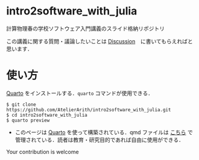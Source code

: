 # intro2software_with_julia

計算物理春の学校ソフトウェア入門講義のスライド格納リポジトリ

この講義に関する質問・議論したいことは [Discussion](https://github.com/AtelierArith/intro2software_with_julia/discussions)　に書いてもらえればと思います．

# 使い方

[Quarto](https://quarto.org/docs/get-started/) をインストールする．`quarto` コマンドが使用できる．

```console
$ git clone https://github.com/AtelierArith/intro2software_with_julia.git
$ cd intro2software_with_julia
$ quarto preview
```

- このページは [Quarto](https://quarto.org/) を使って構築されている．qmd ファイルは [こちら](https://github.com/AtelierArith/intro2software_with_julia) で管理されている．読者は教育・研究目的であれば自由に使用ができる．

Your contribution is welcome

